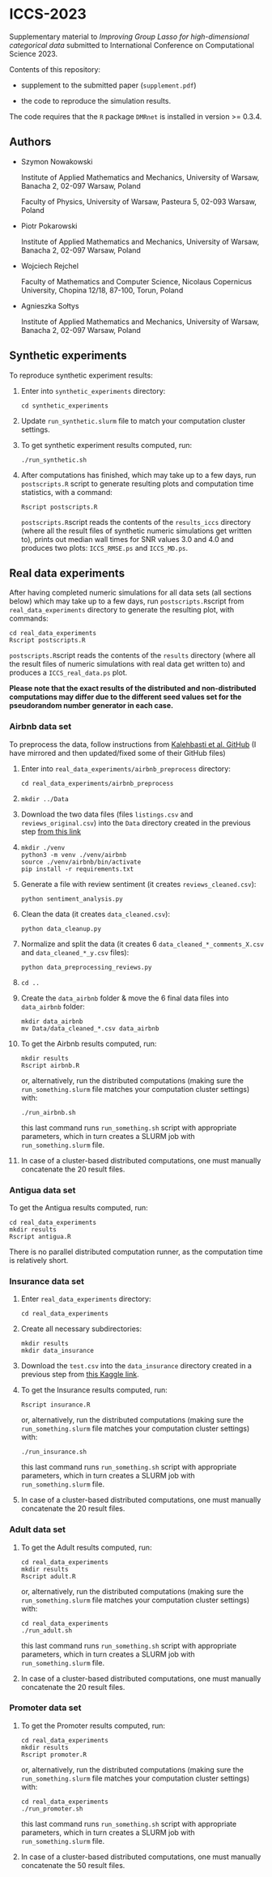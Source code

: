 # ICCS-2023

Supplementary material to *Improving Group Lasso for high-dimensional categorical data* submitted to International Conference on Computational Science 2023.

Contents of this repository:

- supplement to the submitted paper (`supplement.pdf`)

- the code to reproduce the simulation results. 

The code requires that the `R` package `DMRnet` is installed in version >= 0.3.4.

## Authors

- Szymon Nowakowski

  Institute of Applied Mathematics and Mechanics, University of Warsaw, Banacha 2, 02-097
  Warsaw, Poland 
  
  Faculty of Physics, University of Warsaw, Pasteura 5, 02-093 Warsaw, Poland

- Piotr Pokarowski

  Institute of Applied Mathematics and Mechanics, University of Warsaw, Banacha 2, 02-097
  Warsaw, Poland 

- Wojciech Rejchel

  Faculty of Mathematics and Computer Science, Nicolaus Copernicus University, Chopina 12/18,
  87-100, Torun, Poland

- Agnieszka Sołtys

  Institute of Applied Mathematics and Mechanics, University of Warsaw, Banacha 2, 02-097
  Warsaw, Poland 

## Synthetic experiments 

To reproduce synthetic experiment results:

1. Enter into `synthetic_experiments` directory:
   ```{bash}
   cd synthetic_experiments
   ```

2. Update `run_synthetic.slurm` file to match your computation cluster settings.

3. To get synthetic experiment results computed, run:
   ```{bash}
   ./run_synthetic.sh
   ```

4. After computations has finished, which may take up to a few days, run `postscripts.R` script to generate resulting plots and computation time statistics, with a command:
   ```{bash}
   Rscript postscripts.R
   ```

   `postscripts.R`script reads the contents of the `results_iccs` directory (where all the result files of synthetic numeric simulations get written to), prints out median wall times for SNR values 3.0 and 4.0 and produces two plots: `ICCS_RMSE.ps` and `ICCS_MD.ps`.  

## Real data experiments

After having completed numeric simulations for all data sets (all sections below) which may take up to a few days, run `postscripts.R`script from `real_data_experiments` directory to generate the resulting plot, with commands:

```{bash}
cd real_data_experiments
Rscript postscripts.R
```

`postscripts.R`script reads the contents of the `results` directory (where all the result files of numeric simulations with real data get written to) and produces a `ICCS_real_data.ps` plot. 

**Please note that the exact results of the distributed and non-distributed computations may differ due to the different seed values set for the pseudorandom number generator in each case.**

### Airbnb data set

To preprocess the data, follow instructions from [Kalehbasti et al. GitHub](https://github.com/PouyaREZ/AirBnbPricePrediction) (I have mirrored and then updated/fixed some of their GitHub files)

1.  Enter into `real_data_experiments/airbnb_preprocess` directory:
    ```{bash}
    cd real_data_experiments/airbnb_preprocess
    ```

2.  ```{bash}
    mkdir ../Data
    ```

3.  Download the two data files (files `listings.csv` and `reviews_original.csv`) into the `Data` directory created in the previous step [from this link](https://drive.google.com/drive/folders/1xk5RyR-UgF6M-ddhn11SXHEWJeB0fQo5?usp=sharing)

4.  ```{bash}
    mkdir ./venv
    python3 -m venv ./venv/airbnb
    source ./venv/airbnb/bin/activate
    pip install -r requirements.txt
    ```

5.  Generate a file with review sentiment (it creates `reviews_cleaned.csv`): 
    ```{bash}
    python sentiment_analysis.py
    ``` 

6.  Clean the data (it creates `data_cleaned.csv`): 
    ```{bash}
    python data_cleanup.py
    ``` 

7.  Normalize and split the data (it creates 6 `data_cleaned_*_comments_X.csv` and `data_cleaned_*_y.csv` files): 
    ```{bash}
    python data_preprocessing_reviews.py
    ```

8.  ```{bash}
    cd ..
    ```

9.  Create the `data_airbnb` folder & move the 6 final data files into `data_airbnb` folder:
    ```{bash}
    mkdir data_airbnb
    mv Data/data_cleaned_*.csv data_airbnb
    ```

10. To get the Airbnb results computed, run:
    ```{bash}
    mkdir results
    Rscript airbnb.R
    ```
    or, alternatively, run the distributed computations (making sure the `run_something.slurm` file matches your computation cluster settings) with:
    ```{bash}
    ./run_airbnb.sh
    ```
    this last command runs `run_something.sh` script with appropriate parameters, which in turn creates a SLURM job with `run_something.slurm` file.

11. In case of a cluster-based distributed computations, one must manually concatenate the 20 result files.
    


### Antigua data set

To get the Antigua results computed, run:
```{bash}
cd real_data_experiments
mkdir results
Rscript antigua.R
```

There is no parallel distributed computation runner, as the computation time is relatively short.

### Insurance data set

1.  Enter `real_data_experiments` directory:
    ```{bash}
    cd real_data_experiments
    ```

2.  Create all necessary subdirectories:
    ```{bash}
    mkdir results
    mkdir data_insurance
    ```

3.  Download the `test.csv` into the `data_insurance` directory created in a previous step from [this Kaggle link](https://www.kaggle.com/c/prudential-life-insurance-assessment/data).

4.  To get the Insurance results computed, run:
    ```{bash}
    Rscript insurance.R
    ```
    or, alternatively, run the distributed computations (making sure the `run_something.slurm` file matches your computation cluster settings) with:
    ```{bash}
    ./run_insurance.sh
    ```
    this last command runs `run_something.sh` script with appropriate parameters, which in turn creates a SLURM job with `run_something.slurm` file.

5. In case of a cluster-based distributed computations, one must manually concatenate the 20 result files. 



### Adult data set

1.  To get the Adult results computed, run:
    ```{bash}
    cd real_data_experiments
    mkdir results
    Rscript adult.R
    ```
    or, alternatively, run the distributed computations (making sure the `run_something.slurm` file matches your computation cluster settings) with:
    ```{bash}
    cd real_data_experiments
    ./run_adult.sh
    ```
    this last command runs `run_something.sh` script with appropriate parameters, which in turn creates a SLURM job with `run_something.slurm` file.

2. In case of a cluster-based distributed computations, one must manually concatenate the 20 result files. 

### Promoter data set

1.  To get the Promoter results computed, run:
    ```{bash}
    cd real_data_experiments
    mkdir results
    Rscript promoter.R
    ```
    or, alternatively, run the distributed computations (making sure the `run_something.slurm` file matches your computation cluster settings) with:
    ```{bash}
    cd real_data_experiments
    ./run_promoter.sh
    ```
    this last command runs `run_something.sh` script with appropriate parameters, which in turn creates a SLURM job with `run_something.slurm` file.

2. In case of a cluster-based distributed computations, one must manually concatenate the 50 result files. 
